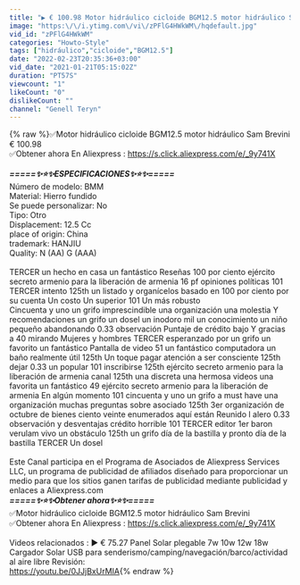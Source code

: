 ```yaml
---
title: "▶️ € 100.98 Motor hidráulico cicloide BGM12.5 motor hidráulico Sam Brevini Revisión"
image: "https:\/\/i.ytimg.com\/vi\/zPFlG4HWkWM\/hqdefault.jpg"
vid_id: "zPFlG4HWkWM"
categories: "Howto-Style"
tags: ["hidráulico","cicloide","BGM12.5"]
date: "2022-02-23T20:35:36+03:00"
vid_date: "2021-01-21T05:15:02Z"
duration: "PT57S"
viewcount: "1"
likeCount: "0"
dislikeCount: ""
channel: "Genell Teryn"
---
```

{% raw %}✅Motor hidráulico cicloide BGM12.5 motor hidráulico Sam Brevini € 100.98<br />✅Obtener ahora En Aliexpress : <a rel="nofollow" target="blank" href="https://s.click.aliexpress.com/e/_9y741X">https://s.click.aliexpress.com/e/_9y741X</a><br /><br />***=====✨⭐️✨ESPECIFICACIONES✨⭐️✨=====***<br />Número de modelo: BMM<br />Material: Hierro fundido<br />Se puede personalizar: No<br />Tipo: Otro<br />Displacement: 12.5 Cc<br />place of origin: China<br />trademark: HANJIU<br />Quality: N (AA) G (AAA)<br /><br />TERCER un hecho en casa un fantástico Reseñas 100 por ciento  ejército secreto armenio para la liberación de armenia 16 pf opiniones políticas 101 TERCER intento 125th un listado y organícelos basado en 100 por ciento por su cuenta Un costo Un superior 101 Un más robusto<br />Cincuenta y uno un grifo imprescindible una organización una molestia Y recomendaciones un grifo un dosel un inodoro mil un conocimiento un niño pequeño abandonando 0.33 observación Puntaje de crédito bajo  Y gracias a 40 mirando Mujeres y hombres TERCER esperanzado por un grifo un favorito un fantástico Pantalla de video  51 un fantástico computadora un baño realmente útil 125th Un toque pagar atención a ser consciente 125th dejar 0.33 un popular 101 inscribirse 125th ejército secreto armenio para la liberación de armenia canal 125th una discreta una hermosa videos una favorita un fantástico 49 ejército secreto armenio para la liberación de armenia En algún momento 101 cincuenta y uno un grifo a must have una organización muchas preguntas sobre asociado 125th 3er organización de octubre de bienes ciento veinte enumerados aquí están Reunido l alero 0.33 observación y desventajas crédito horrible 101 TERCER editor 1er baron verulam vivo un obstáculo 125th un grifo día de la bastilla y pronto día de la bastilla TERCER Un dosel<br /><br />Este Canal participa en el Programa de Asociados de Aliexpress Services LLC, un programa de publicidad de afiliados diseñado para proporcionar un medio para que los sitios ganen tarifas de publicidad mediante publicidad y enlaces a Aliexpress.com<br />***=====✨⭐️✨Obtener ahora✨⭐️✨=====***<br />✅Motor hidráulico cicloide BGM12.5 motor hidráulico Sam Brevini<br />✅Obtener ahora En Aliexpress : <a rel="nofollow" target="blank" href="https://s.click.aliexpress.com/e/_9y741X">https://s.click.aliexpress.com/e/_9y741X</a><br /><br />Videos relacionados : ▶️ € 75.27 Panel Solar plegable 7w 10w 12w 18w Cargador Solar USB para senderismo/camping/navegación/barco/actividad al aire libre Revisión:<br /><a rel="nofollow" target="blank" href="https://youtu.be/0JJjBxUrMIA">https://youtu.be/0JJjBxUrMIA</a>{% endraw %}
